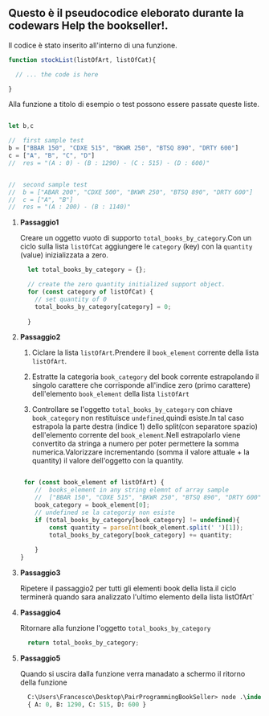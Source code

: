 ## Questo è il pseudocodice eleborato durante la codewars Help the bookseller!.


Il codice è stato inserito all'interno di una funzione.
```js
function stockList(listOfArt, listOfCat){

  // ... the code is here

}
```

Alla funzione a titolo di esempio o test possono essere passate queste liste.

```js

let b,c

//  first sample test
b = ["BBAR 150", "CDXE 515", "BKWR 250", "BTSQ 890", "DRTY 600"]
c = ["A", "B", "C", "D"]
//  res = "(A : 0) - (B : 1290) - (C : 515) - (D : 600)"


//  second sample test
//  b = ["ABAR 200", "CDXE 500", "BKWR 250", "BTSQ 890", "DRTY 600"]
//  c = ["A", "B"]
//  res = "(A : 200) - (B : 1140)"

```

1. **Passaggio1**

    Creare un oggetto vuoto di supporto `total_books_by_category`.Con un ciclo sulla lista `listOfCat` aggiungere le `category` (key) con la `quantity` (value) inizializzata a zero.

    ```js
      let total_books_by_category = {};

      // create the zero quantity initialized support object.
      for (const category of listOfCat) {
        // set quantity of 0
        total_books_by_category[category] = 0;
  
      }

    ```

2. **Passaggio2**

    1. Ciclare la lista `listOfArt`.Prendere il `book_element` corrente della lista `listOfArt`.

    2. Estratte la categoria `book_category` del book corrente estrapolando il singolo carattere che corrisponde all'indice zero (primo carattere) dell'elemento `book_element` della lista `listOfArt`

    3. Controllare se l'oggetto `total_books_by_category` con chiave `book_category` non restituisce `undefined`,quindi esiste.In tal caso estrapola la parte destra (indice 1) dello split(con separatore spazio) dell'elemento corrente del `book_element`.Nell estrapolarlo viene convertito da stringa a numero per poter permettere la somma numerica.Valorizzare incrementando (somma il valore attuale + la quantity) il valore dell'oggetto con la quantity.


    ```js

     for (const book_element of listOfArt) {
        //  books_element in any string elemnt of array sample 
        //  ["BBAR 150", "CDXE 515", "BKWR 250", "BTSQ 890", "DRTY 600"]
        book_category = book_element[0];
        // undefined se la categoriy non esiste
        if (total_books_by_category[book_category] != undefined){
            const quantity = parseInt(book_element.split(' ')[1]);
            total_books_by_category[book_category] += quantity;
            
        }   
    }
    ```

3. **Passaggio3**

    Ripetere il passaggio2 per tutti gli elementi book della lista.il ciclo terminerà quando sara analizzato l'ultimo elemento della lista listOfArt`

4. **Passaggio4**
  
    Ritornare alla funzione l'oggetto `total_books_by_category`

    ```js
      return total_books_by_category;
    ```

5. **Passaggio5**

    Quando si uscira dalla funzione verra manadato a schermo il ritorno della funzione

      ```ps
        C:\Users\Francesco\Desktop\PairProgrammingBookSeller> node .\index.js
        { A: 0, B: 1290, C: 515, D: 600 }
      ```
